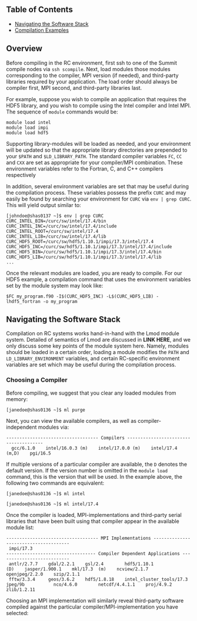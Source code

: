 ## Table of Contents

- [Navigating the Software Stack](#navigating-the-software-stack)
- [Compilation Examples](#compilation-examples)

## Overview

Before compiling in the RC environment, first ssh to one of the Summit compile nodes via `ssh scompile`.  Next, load modules those modules corresponding to the compiler, MPI version (if needed), and third-party libraries required by your application.   The load order should always be compiler first, MPI second, and third-party libraries last.

For example, suppose you wish to compile an application that requires the HDF5 library, and you wish to compile using the Intel compiler and Intel MPI.   The sequence of `module` commands would be:
``` 
module load intel
module load impi
module load hdf5
```
Supporting library-modules will be loaded as needed, and your environment will be updated so that the appropriate library directories are prepended to your `$PATH` and `$LD_LIBRARY_PATH`.  The standard compiler variables `FC`, `CC` and `CXX` are set as appropriate for your compiler/MPI combination.  These environment variables refer to the Fortran, C, and C++ compilers respectively

In addition, several environment variables are set that may be useful during the compilation process.   These variables possess the prefix `CURC` and may easily be found by searching your environment for `CURC` via `env | grep CURC`.  This will yield output similar to:
```
[johndoe@shas0137 ~]$ env | grep CURC
CURC_INTEL_BIN=/curc/sw/intel/17.4/bin
CURC_INTEL_INC=/curc/sw/intel/17.4/include
CURC_INTEL_ROOT=/curc/sw/intel/17.4
CURC_INTEL_LIB=/curc/sw/intel/17.4/lib
CURC_HDF5_ROOT=/curc/sw/hdf5/1.10.1/impi/17.3/intel/17.4
CURC_HDF5_INC=/curc/sw/hdf5/1.10.1/impi/17.3/intel/17.4/include
CURC_HDF5_BIN=/curc/sw/hdf5/1.10.1/impi/17.3/intel/17.4/bin
CURC_HDF5_LIB=/curc/sw/hdf5/1.10.1/impi/17.3/intel/17.4/lib
...
``` 
Once the relevant modules are loaded, you are ready to compile.  For our HDF5 example, a compilation command that uses the environment variables set by the module system may look like:
```
$FC my_program.f90 -I$(CURC_HDF5_INC) -L$(CURC_HDF5_LIB) -lhdf5_fortran -o my_program
```







## Navigating the Software Stack

Compilation on RC systems works hand-in-hand with the Lmod module system.  Detailed of semantics of Lmod are discussed in **LINK HERE**, and we only discuss some key points of the module system here.  Namely, modules should be loaded in a certain order,  loading a module modifies the `PATH` and `LD_LIBRARY_ENVIRONMENT` variables, and certain RC-specific environment variables are set which may be useful during the compilation process.

### Choosing a Compiler
Before compiling, we suggest that you clear any loaded modules from memory:

```[janedoe@shas0136 ~]$ ml purge ```

Next, you can view the available compilers, as well as compiler-independent modules via:

 ```[janedoe@shas0136 ~]$ ml avail 
----------------------------------- Compilers --------------------------------------
   gcc/6.1.0    intel/16.0.3 (m)    intel/17.0.0 (m)    intel/17.4 (m,D)    pgi/16.5
```
If multiple versions of a particular compiler are available, the `D` denotes the default version.  If the version number is omitted in the `module load` command, this is the version that will be used.  In the example above, the following two commands are equivalent:

```[janedoe@shas0136 ~]$ ml intel ```


```[janedoe@shas0136 ~]$ ml intel/17.4 ```

Once the compiler is loaded, MPI-implementations and third-party serial libraries that have been built using that compiler appear in the available module list:
  ```[janedoe@shas0136 ~]$ ml avail 
----------------------------------- MPI Implementations --------------------------------------
   impi/17.3
---------------------------------- Compiler Dependent Applications ---------------------------
   antlr/2.7.7    gdal/2.2.1    gsl/2.4        hdf5/1.10.1              (D)    jasper/1.900.1    mkl/17.3  (m)    ncview/2.1.7      openjpeg/2.2.0    szip/2.1.1
   fftw/3.3.4     geos/3.6.2    hdf5/1.8.18    intel_cluster_tools/17.3        jpeg/9b           nco/4.6.0        netcdf/4.4.1.1    proj/4.9.2        zlib/1.2.11

```
Choosing an MPI implementation will similarly reveal third-party software compiled against the particular compiler/MPI-implementation you have selected:
